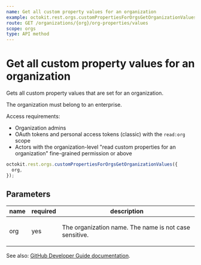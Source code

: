 ```yaml
---
name: Get all custom property values for an organization
example: octokit.rest.orgs.customPropertiesForOrgsGetOrganizationValues({ org })
route: GET /organizations/{org}/org-properties/values
scope: orgs
type: API method
---
```


# Get all custom property values for an organization

Gets all custom property values that are set for an organization.

The organization must belong to an enterprise.

Access requirements:

- Organization admins
- OAuth tokens and personal access tokens (classic) with the `read:org` scope
- Actors with the organization-level "read custom properties for an organization" fine-grained permission or above

```js
octokit.rest.orgs.customPropertiesForOrgsGetOrganizationValues({
  org,
});
```

## Parameters

<table>
  <thead>
    <tr>
      <th>name</th>
      <th>required</th>
      <th>description</th>
    </tr>
  </thead>
  <tbody>
    <tr><td>org</td><td>yes</td><td>

The organization name. The name is not case sensitive.

</td></tr>
  </tbody>
</table>

See also: [GitHub Developer Guide documentation](https://docs.github.com/rest/orgs/custom-properties-for-orgs#get-all-custom-property-values-for-an-organization).
